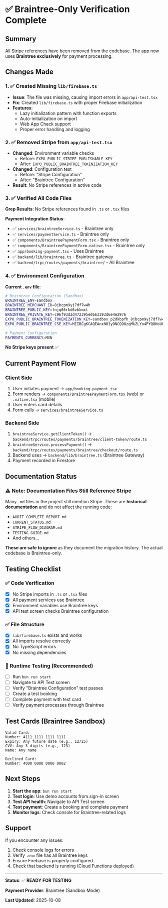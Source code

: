 # ✅ Braintree-Only Verification Complete

## Summary
All Stripe references have been removed from the codebase. The app now uses **Braintree exclusively** for payment processing.

## Changes Made

### 1. ✅ Created Missing `lib/firebase.ts`
- **Issue**: The file was missing, causing import errors in `app/api-test.tsx`
- **Fix**: Created `lib/firebase.ts` with proper Firebase initialization
- **Features**:
  - Lazy initialization pattern with function exports
  - Auto-initialization on import
  - Web App Check support
  - Proper error handling and logging

### 2. ✅ Removed Stripe from `app/api-test.tsx`
- **Changed**: Environment variable checks
  - Before: `EXPO_PUBLIC_STRIPE_PUBLISHABLE_KEY`
  - After: `EXPO_PUBLIC_BRAINTREE_TOKENIZATION_KEY`
- **Changed**: Configuration test
  - Before: "Stripe Configuration"
  - After: "Braintree Configuration"
- **Result**: No Stripe references in active code

### 3. ✅ Verified All Code Files
**Grep Results**: No Stripe references found in `.ts` or `.tsx` files

**Payment Integration Status**:
- ✅ `services/braintreeService.ts` - Braintree only
- ✅ `services/paymentService.ts` - Braintree only
- ✅ `components/BraintreePaymentForm.tsx` - Braintree only
- ✅ `components/BraintreePaymentForm.native.tsx` - Braintree only
- ✅ `app/booking-payment.tsx` - Uses Braintree
- ✅ `backend/lib/braintree.ts` - Braintree gateway
- ✅ `backend/trpc/routes/payments/braintree/` - All Braintree

### 4. ✅ Environment Configuration
**Current `.env` file**:
```bash
# Braintree Configuration (Sandbox)
BRAINTREE_ENV=sandbox
BRAINTREE_MERCHANT_ID=8jbcpm9yj7df7w4h
BRAINTREE_PUBLIC_KEY=fnjq66rkd6vbkmxt
BRAINTREE_PRIVATE_KEY=c96f93d2d472395ed663393d6e4e2976
EXPO_PUBLIC_BRAINTREE_TOKENIZATION_KEY=sandbox_p2dkbpfh_8jbcpm9yj7df7w4h
EXPO_PUBLIC_BRAINTREE_CSE_KEY=MIIBCgKCAQEAnxN01yONCQO8zqMkZLYo4PYQ8HoUOTQFl2luq2vNa9U1r8Tc/KIcaRgIUUN5keeqhIR3AO7tD7kfQ7Y37JBWtlA/yJ9uL03HEC3QgShealfoiYhix9C4zGg20vQGwf4FZ/rlozjc25qvPFzo5R1dCpGiQn55sfwQPFjwQoI3vJWZ2B2+/E8/LmNC1xX50HqKujsLRH39SknhNZucMOpKl/6Uvob9aasbbqrWLphskainjUapfaZQdWA9/+XZjmF1zhIBp3FmQCcELa2Ey1J/h32Pp6hPk09vcT2ULvrTlrywHsfsVXxh0wYjB4iRfyYd+Gn7HXEcmeM2asyyVmLMbQIDAQAB

# Payment Configuration
PAYMENTS_CURRENCY=MXN
```

**No Stripe keys present** ✅

## Current Payment Flow

### Client Side
1. User initiates payment → `app/booking-payment.tsx`
2. Form renders → `components/BraintreePaymentForm.tsx` (web) or `.native.tsx` (mobile)
3. User enters card details
4. Form calls → `services/braintreeService.ts`

### Backend Side
1. `braintreeService.getClientToken()` → `backend/trpc/routes/payments/braintree/client-token/route.ts`
2. `braintreeService.processPayment()` → `backend/trpc/routes/payments/braintree/checkout/route.ts`
3. Backend uses → `backend/lib/braintree.ts` (Braintree Gateway)
4. Payment recorded in Firestore

## Documentation Status

### ⚠️ Note: Documentation Files Still Reference Stripe
Many `.md` files in the project still mention Stripe. These are **historical documentation** and do not affect the running code:

- `AUDIT_COMPLETE_REPORT.md`
- `CURRENT_STATUS.md`
- `STRIPE_FLOW_DIAGRAM.md`
- `TESTING_GUIDE.md`
- And others...

**These are safe to ignore** as they document the migration history. The actual codebase is Braintree-only.

## Testing Checklist

### ✅ Code Verification
- [x] No Stripe imports in `.ts` or `.tsx` files
- [x] All payment services use Braintree
- [x] Environment variables use Braintree keys
- [x] API test screen checks Braintree configuration

### ✅ File Structure
- [x] `lib/firebase.ts` exists and works
- [x] All imports resolve correctly
- [x] No TypeScript errors
- [x] No missing dependencies

### 🔄 Runtime Testing (Recommended)
- [ ] Run `bun run start`
- [ ] Navigate to API Test screen
- [ ] Verify "Braintree Configuration" test passes
- [ ] Create a test booking
- [ ] Complete payment with test card
- [ ] Verify payment processes through Braintree

## Test Cards (Braintree Sandbox)

```
Valid Card:
Number: 4111 1111 1111 1111
Expiry: Any future date (e.g., 12/25)
CVV: Any 3 digits (e.g., 123)
Name: Any name

Declined Card:
Number: 4000 0000 0000 0002
```

## Next Steps

1. **Start the app**: `bun run start`
2. **Test login**: Use demo accounts from sign-in screen
3. **Test API health**: Navigate to API Test screen
4. **Test payment**: Create a booking and complete payment
5. **Monitor logs**: Check console for Braintree-related logs

## Support

If you encounter any issues:

1. Check console logs for errors
2. Verify `.env` file has all Braintree keys
3. Ensure Firebase is properly configured
4. Check that backend is running (Cloud Functions deployed)

---

**Status**: ✅ **READY FOR TESTING**

**Payment Provider**: Braintree (Sandbox Mode)

**Last Updated**: 2025-10-08
